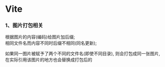 # Vite

### 1、图片打包相关

根据图片的内容(编码)给图片加后缀;  
相同文件名而内容不同时后缀不相同(同名更新);

如果同一图片被赋予了两个不同的文件名(即使不同目录), 则会打包成同一张图片,  
在实际引用该图片的地方也会替换成打包后的

